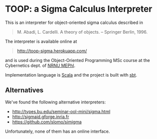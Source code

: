 # TOOP: a Sigma Calculus Interpreter

This is an interpreter for object-oriented sigma calculus described in

> M. Abadi, L. Cardelli. A theory of objects. – Springer Berlin, 1996. 

The interpreter is available online at

> http://toop-sigma.herokuapp.com/

and is used during the Object-Oriented Programming MSc course
at the Cybernetics dept. of
[NRNU MEPhI](https://eng.mephi.ru/).

Implementation language is [Scala](http://www.scala-lang.org/) and
the project is built with [sbt](http://www.scala-sbt.org/).

## Alternatives

We've found the following alternative interpreters:

*	http://types.bu.edu/seminar-ool-mini/sigma.html
*	http://sigmaid.gforge.inria.fr
* https://github.com/slomo/simigma

Unfortunately, none of them has an online interface.
